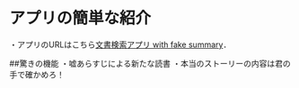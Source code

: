 # アプリの簡単な紹介

・アプリのURLはこちら[文書検索アプリ with fake summary](https://harukirara-information-fake-2-app-uquiyh.streamlit.app/)．

##驚きの機能
・嘘あらすじによる新たな読書
・本当のストーリーの内容は君の手で確かめろ！

